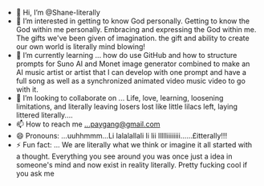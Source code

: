 - 👋 Hi, I’m @Shane-literally
- 👀 I’m interested in getting to know God personally. Getting to know the God within me personally. Embracing and expressing the God within me. The gifts we've been given of imagination. the gift and ability to create our own world is literally mind blowing!
- 🌱 I’m currently learning ... how do use GitHub and how to structure prompts for Suno AI and Monet image generator combined to make an AI music artist or artist that I can develop with one prompt and have a full song as well as a synchronized animated video music video to go with it.
- 💞️ I’m looking to collaborate on ... Life, love, learning, loosening limitations, and literally leaving losers lost like little lilacs left, laying littered literally....
- 📫 How to reach me ...paygang@gmail.com
- 😄 Pronouns: ...uuhhmmm...Li lalalallali li lii llllliiiiiiii......£itterally!!!
- ⚡ Fun fact: ... We are literally what we think or imagine it all started with a thought. Everything you see around you was once just a idea in someone's mind and now exist in reality literally. Pretty fucking cool if you ask me

<!---
Shane-literally/Shane-literally is a ✨ special ✨ repository because its `README.md` (this file) appears on your GitHub profile.
You can click the Preview link to take a look at your changes.
--->
